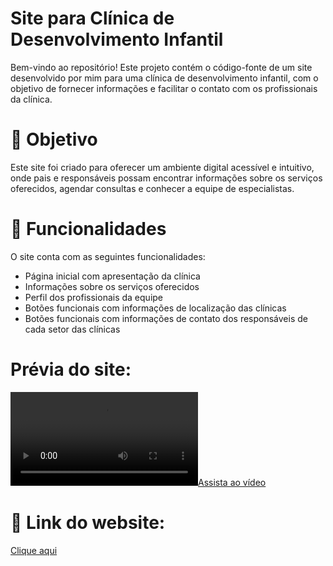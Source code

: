 # Site para Clínica de Desenvolvimento Infantil

Bem-vindo ao repositório! Este projeto contém o código-fonte de um site desenvolvido por mim para uma clínica de desenvolvimento infantil, com o objetivo de fornecer informações e facilitar o contato com os profissionais da clínica.

# 📌 Objetivo
Este site foi criado para oferecer um ambiente digital acessível e intuitivo, onde pais e responsáveis possam encontrar informações sobre os serviços oferecidos, agendar consultas e conhecer a equipe de especialistas.

# 📂 Funcionalidades
O site conta com as seguintes funcionalidades:
- Página inicial com apresentação da clínica
- Informações sobre os serviços oferecidos
- Perfil dos profissionais da equipe
- Botões funcionais com informações de localização das clínicas
- Botões funcionais com informações de contato dos responsáveis de cada setor das clínicas

# Prévia do site:
[![Assista ao vídeo](https://raw.githubusercontent.com/cyberscyte/clinica.cativar/main/assets/clinica-preview.mp4)](https://raw.githubusercontent.com/yourusername/yourrepository/main/assets/video.mp4)

# 🔗 Link do website:
<a href="https://clinicacativar.vercel.app/" target="_blank">Clique aqui</a>
